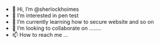 - 👋 Hi, I’m @sherlockhoimes
- 👀 I’m interested in pen test
- 🌱 I’m currently learning how to secure website and so on
- 💞️ I’m looking to collaborate on  ........
- 📫 How to reach me ...

<!---
sherlockhoimes/sherlockhoimes is a ✨ special ✨ repository because its `README.md` (this file) appears on your GitHub profile.
You can click the Preview link to take a look at your changes.
--->
